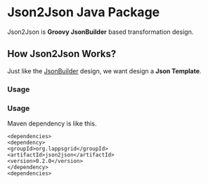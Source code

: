 <!-- Command+Shift+G -->
Json2Json Java Package
======================

Json2Json is **Groovy JsonBuilder** based transformation design. 

## How Json2Json Works?
Just like the [JsonBuilder](http://docs.groovy-lang.org/latest/html/gapi/groovy/json/JsonBuilder.html) design, we want design a **Json Template**.


### Usage


### Usage
Maven dependency is like this.

```
<dependencies> 
<dependency> 
<groupId>org.lappsgrid</groupId> 
<artifactId>json2json</artifactId> 
<version>0.2.0</version>
</dependency> 
<dependencies>
```























